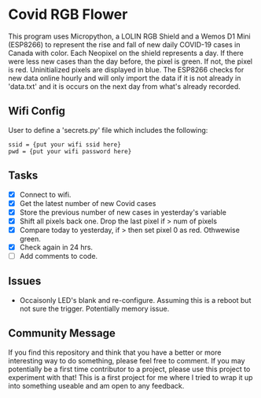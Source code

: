 # Covid RGB Flower

This program uses Micropython, a LOLIN RGB Shield and a Wemos D1 Mini (ESP8266) to represent the rise and fall of new daily COVID-19 cases in Canada with color. Each Neopixel on the shield represents a day. If there were less new cases than the day before, the pixel is green. If not, the pixel is red. Uninitialized pixels are displayed in blue. The ESP8266 checks for new data online hourly and will only import the data if it is not already in 'data.txt' and it is occurs on the next day from what's already recorded.

## Wifi Config

User to define a 'secrets.py' file which includes the following:

    ssid = {put your wifi ssid here}
    pwd = {put your wifi password here}

## Tasks

- [x] Connect to wifi.
- [x] Get the latest number of new Covid cases
- [x] Store the previous number of new cases in yesterday's variable
- [x] Shift all pixels back one. Drop the last pixel if > num of pixels
- [x] Compare today to yesterday, if > then set pixel 0 as red. Othwewise green.
- [x] Check again in 24 hrs.
- [ ] Add comments to code.

## Issues

* Occaisonly LED's blank and re-configure. Assuming this is a reboot but not sure the trigger. Potentially memory issue.

## Community Message

If you find this repository and think that you have a better or more interesting way to do something, please feel free to comment. If you may potentially be a first time contributor to a project, please use this project to experiment with that! This is a first project for me where I tried to wrap it up into something useable and am open to any feedback.

